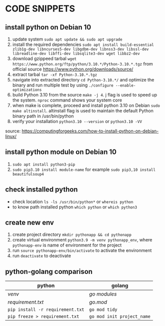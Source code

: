 # CODE SNIPPETS

## install python on Debian 10
1. update system `sudo apt update && sudo apt upgrade`
2. install the required dependencies `sudo apt install build-essential zlib1g-dev libncurses5-dev libgdbm-dev libnss3-dev libssl-dev libreadline-dev libffi-dev libsqlite3-dev wget libbz2-dev`
3. download gzippeed tarbal `wget https://www.python.org/ftp/python/3.10.*/Python-3.10.*.tgz` from official source https://www.python.org/downloads/source/
4. extract tarbal `tar -xf Python-3.10.*.tgz`
5. navigate into extracted directory `cd Python-3.10.*/` and optimize the binary and run multiple test by using `./configure --enable-optimizations`
6. build Python 3.10 from the source `make -j 4`. j flag is used to speed up the system. `nproc` command shows your system core
7. when make is complete, proceed and install python 3.10 on Debian `sudo make altinstall`.  altinstall flag is used to maintain the default Python binary path in /usr/bin/python
8. verify your installation `python3.10 --version` or `python3.10 -VV`

source: https://computingforgeeks.com/how-to-install-python-on-debian-linux/

## install python module on Debian 10
1. `sudo apt install python3-pip`
2. `sudo pip3.10 install module-name` for example `sudo pip3,10 install beautifulsoup4`

## check installed python
- check location `ls -ls /usr/bin/python*` or `whereis python` 
- to know path installed python `which python` or `which python3`

## create new env
1. create project directory `mkdir pythonapp && cd pythonapp`
2. create virtual environment `python3.9 -m venv pythonapp_env`, where `pythonapp-env` is name of environment for the project
3. run `source pythonapp-env/bin/activate` to activate the environment
4. run `deactivate` to deactivate


## python-golang comparison

| python | golang |
|--------|-------|
| _venv_ | _go modules_ |
| _requirement.txt_ | _go.mod_ |
| `pip install -r requirement.txt` | `go mod tidy` |
| `pip freeze > requirement.txt` | `go mod init project_name` |
 
